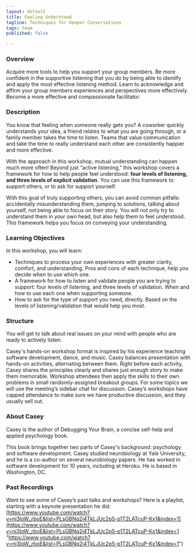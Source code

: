 ```yaml
---
layout: default
title: Feeling Understood
tagline: Techniques for Deeper Conversations
tags: team
published: false

---
```

### Overview

Acquire more tools to help you support your group members. Be more confident in the supportive listening that you do by being able to identify and apply the most effective listening method. Learn to acknowledge and affirm your group members experiences and perspectives more effectively. Become a more effective and compassionate facilitator.

### Description

You know that feeling when someone really gets you? A coworker quickly understands your idea, a friend relates to what you are going through, or a family member takes the time to listen. Teams that value communication and take the time to really understand each other are consistently happier and more effective.

With the approach in this workshop, mutual understanding can happen much more often! Beyond just “active listening,” this workshop covers a framework for how to help people feel understood: **four levels of listening, and three levels of explicit validation**. You can use this framework to support others, or to ask for support yourself.

With this goal of truly supporting others, you can avoid common pitfalls: accidentally misunderstanding them, jumping to solutions, talking about yourself, not being able to focus on their story. You will not only try to understand them in your own head, but also help them to feel understood. This framework helps you focus on conveying your understanding.

### Learning Objectives

In this workshop, you will learn:

* Techniques to process your own experiences with greater clarity, comfort, and understanding. Pros and cons of each technique, help you decide when to use which one.
* A framework for how to listen and validate people you are trying to support: four levels of listening, and three levels of validation. When and how to use each one when supporting someone.
* How to ask for the type of support you need, directly. Based on the levels of listening/validation that would help you most.

### Structure

You will get to talk about real issues on your mind with people who are ready to actively listen.

Casey's hands-on workshop format is inspired by his experience teaching software development, dance, and music. Casey balances presentation with hands-on activities, alternating between them. Right before each activity, Casey shares the principles clearly and shares just enough story to make them memorable. Workshop attendees then apply the skills to their own problems in small randomly-assigned breakout groups. For some topics we will use the meeting’s sidebar chat for discussion. Casey’s workshops have capped attendance to make sure we have productive discussion, and they usually sell out.

### About Casey

Casey is the author of Debugging Your Brain, a concise self-help and applied psychology book.

This book brings together two parts of Casey's background: psychology and software development. Casey studied neurobiology at Yale University, and he is a co-author on several neurobiology papers. He has worked in software development for 10 years, including at Heroku. He is based in Washington, DC.

### Past Recordings

Want to see some of Casey’s past talks and workshops? Here is a playlist, starting with a keynote presentation he did: [https://www.youtube.com/watch?v=nj3IoW_rboE&list=PLsGBNq2i4TkLJUc2p5-p1T2LATcuP-Kx1&index=1](https://www.youtube.com/watch?v=nj3IoW_rboE&list=PLsGBNq2i4TkLJUc2p5-p1T2LATcuP-Kx1&index=1 "https://www.youtube.com/watch?v=nj3IoW_rboE&list=PLsGBNq2i4TkLJUc2p5-p1T2LATcuP-Kx1&index=1")